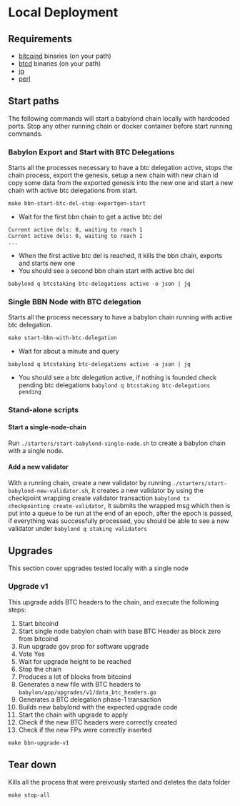 # Local Deployment

## Requirements

- [bitcoind](https://bitcoin.org/en/full-node) binaries (on your path)
- [btcd](https://github.com/btcsuite/btcd/tree/master?tab=readme-ov-file#installation) binaries (on your path)
- [jq](https://jqlang.github.io/jq/download/)
- [perl](https://www.perl.org/get.html)

## Start paths

The following commands will start a babylond chain locally with hardcoded ports.
Stop any other running chain or docker container before start running commands.

### Babylon Export and Start with BTC Delegations

Starts all the processes necessary to have a btc delegation active, stops the
chain process, export the genesis, setup a new chain with new chain id
copy some data from the exported genesis into the new one and start a new chain
with active btc delegations from start.

```shell
make bbn-start-btc-del-stop-exportgen-start
```

- Wait for the first bbn chain to get a active btc del

```shel
Current active dels: 0, waiting to reach 1
Current active dels: 0, waiting to reach 1
...
```

- When the first active btc del is reached, it kills the bbn chain, exports and starts new one
- You should see a second bbn chain start with active btc del

```shell
babylond q btcstaking btc-delegations active -o json | jq
```

### Single BBN Node with BTC delegation

Starts all the process necessary to have a babylon chain running with active btc delegation.

```shell
make start-bbn-with-btc-delegation
```

- Wait for about a minute and query

```shell
babylond q btcstaking btc-delegations active -o json | jq
```

- You should see a btc delegation active, if nothing is founded check pending btc delegations `babylond q btcstaking btc-delegations pending`

### Stand-alone scripts

#### Start a single-node-chain

Run `./starters/start-babylond-single-node.sh` to create a babylon chain with a single node.

#### Add a new validator

With a running chain, create a new validator by running `./starters/start-babylond-new-validator.sh`,
it creates a new validator by using the checkpoint wrapping create validator transaction
`babylond tx checkpointing create-validator`, it submits the wrapped msg which then
is put into a queue to be run at the end of an epoch, after the epoch is passed, if
everything was successfully processed, you should be able to see a new validator
under `babylond q staking validators`

## Upgrades

This section cover upgrades tested locally with a single node

### Upgrade v1

This upgrade adds BTC headers to the chain, and execute
the following steps:

1. Start bitcoind
2. Start single node babylon chain with base BTC Header
as block zero from bitcoind
3. Run upgrade gov prop for software upgrade
4. Vote Yes
5. Wait for upgrade height to be reached
6. Stop the chain
7. Produces a lot of blocks from bitcoind
8. Generates a new file with BTC headers to `babylon/app/upgrades/v1/data_btc_headers.go`
9. Generates a BTC delegation phase-1 transaction
10. Builds new babylond with the expected upgrade code
11. Start the chain with upgrade to apply
12. Check if the new BTC headers were correctly created
13. Check if the new FPs were correctly inserted

```shell
make bbn-upgrade-v1
```

## Tear down

Kills all the process that were preivously started and deletes the data folder

```shell
make stop-all
```
